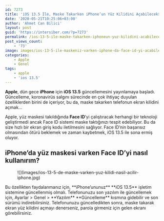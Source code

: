 ```yaml
---
id: 7273
title: 'iOS 13.5 İle, Maske Takarken iPhone’un Yüz Kilidini Açabileceksiniz'
date: '2020-05-21T10:25:06+03:00'
author: 'Ahmet Can Bilici'
layout: post
guid: 'https://intersiber.com/?p=7273'
permalink: /ios-13-5-ile-maske-takarken-iphoneun-yuz-kilidini-acabileceksiniz/
post_views_count:
    - '73'
image: images/ios-13-5-ile-maskeniz-varken-iphone-da-face-id-yi-acabileceksiniz.png
categories:
    - Apple
    - Genel
tags:
    - apple
    - 'ios 13.5'
---
```


**Apple**, dün gece **iPhone** için **iOS 13.5** güncellemesini yayınlamaya başladı. Güncelleme, koronavirüs salgını sürecinde en çok ihtiyaç duyulan özelliklerden birini de içeriyor, bu da, maske takarken telefonun ekran kilidini açmak…

Apple, yüz maskesi takıldığında **Face ID**’yi çalıştıracak herhangi bir teknoloji geliştirmedi ancak Face ID sistemi maske taktığınızı tespit edebiliyor. Bu da size hızlı bir ekran giriş kodu iletilmesini sağlıyor. Face ID’nin başarısız olmasından ötürü beklemek ve zaman kaybetmek, iOS 13.5 ile sona ermiş oluyor.

## iPhone’da yüz maskesi varken Face ID’yi nasıl kullanırım?

<figure class="wp-block-image size-large">![](images/ios-13-5-de-maske-varken-yuz-kilidi-nasil-acilir-iphone.jpg)</figure>Bu özellikten faydalanmanız için, **iPhone’ununuz** **iOS 13.5** işletim sistemine güncellenmiş olmalı. Telefonunuzu son yazılım ile güncellemek için, Ayarlar &gt; Genel &gt; **Yazılım** **Güncelleme** kısmına gidebilir ve son sürümü indirebilirsiniz. Telefonunuzu güncelledikten sonra, maske takarak ekran yüz kilidini açmayı denerseniz, parola girmeniz için gelen ekranı görebilirsiniz.